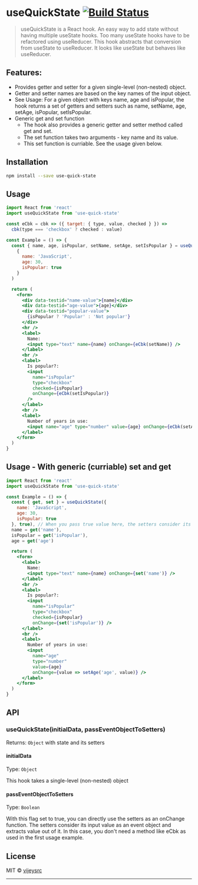 # useQuickState [![Build Status](https://api.travis-ci.org/vijeysrc/use-quick-state.svg?branch=main)](https://travis-ci.org/vijeysrc/use-quick-state)

> useQuickState is a React hook. An easy way to add state without having multiple useState hooks. Too many useState hooks have to be refactored using useReducer. This hook abstracts that conversion from useState to useReducer. It looks like useState but behaves like useReducer.

## Features:
  - Provides getter and setter for a given single-level (non-nested) object.
  - Getter and setter names are based on the key names of the input object.
  - See Usage: For a given object with keys name, age and isPopular, the hook returns a set of getters and setters such as name, setName, age, setAge, isPopular, setIsPopular.
  - Generic get and set function
    - The hook also provides a generic getter and setter method called get and set.
    - The set function takes two arguments - key name and its value.
    - This set function is curriable. See the usage given below.

## Installation

```bash
npm install --save use-quick-state
```

## Usage

```jsx
import React from 'react'
import useQuickState from 'use-quick-state'

const eCbk = cbk => ({ target: { type, value, checked } }) =>
  cbk(type === 'checkbox' ? checked : value)

const Example = () => {
  const { name, age, isPopular, setName, setAge, setIsPopular } = useQuickState(
    {
      name: 'JavaScript',
      age: 30,
      isPopular: true
    }
  )

  return (
    <form>
      <div data-testid="name-value">{name}</div>
      <div data-testid="age-value">{age}</div>
      <div data-testid="popular-value">
        {isPopular ? 'Popular' : 'Not popular'}
      </div>
      <hr />
      <label>
        Name:
        <input type="text" name={name} onChange={eCbk(setName)} />
      </label>
      <br />
      <label>
        Is popular?:
        <input
          name="isPopular"
          type="checkbox"
          checked={isPopular}
          onChange={eCbk(setIsPopular)}
        />
      </label>
      <br />
      <label>
        Number of years in use:
        <input name="age" type="number" value={age} onChange={eCbk(setAge)} />
      </label>
    </form>
  )
}
```

## Usage - With generic (curriable) set and get

```jsx
import React from 'react'
import useQuickState from 'use-quick-state'

const Example = () => {
  const { get, set } = useQuickState({
    name: 'JavaScript',
    age: 30,
    isPopular: true
  }, true), // When you pass true value here, the setters consider its input value as an event object and extracts value out of it.  In this case, you don't need a method like eCbk as used in the previous usage example.
  name = get('name'),
  isPopular = get('isPopular'),
  age = get('age')

  return (
    <form>
      <label>
        Name:
        <input type="text" name={name} onChange={set('name')} />
      </label>
      <br />
      <label>
        Is popular?:
        <input
          name="isPopular"
          type="checkbox"
          checked={isPopular}
          onChange={set('isPopular')} />
      </label>
      <br />
      <label>
        Number of years in use:
        <input
          name="age"
          type="number"
          value={age}
          onChange={value => setAge('age', value)} />
      </label>
    </form>
  )
}
```

## API
### useQuickState(initialData, passEventObjectToSetters)
Returns: `Object` with state and its setters

#### initialData
Type: `Object`

This hook takes a single-level (non-nested) object

#### passEventObjectToSetters
Type: `Boolean`

With this flag set to true, you can directly use the setters as an onChange function.  The setters consider its input value as an event object and extracts value out of it.  In this case, you don't need a method like eCbk as used in the first usage example.

## License

MIT © [vijeysrc](https://github.com/vijeysrc)

---
